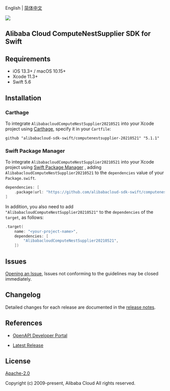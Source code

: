 English | [简体中文](README-CN.md)

![](https://aliyunsdk-pages.alicdn.com/icons/AlibabaCloud.svg)

## Alibaba Cloud ComputeNestSupplier SDK for Swift

## Requirements

- iOS 13.3+ / macOS 10.15+
- Xcode 11.3+
- Swift 5.6

## Installation

### Carthage

To integrate `AlibabacloudComputeNestSupplier20210521` into your Xcode project using [Carthage](https://github.com/Carthage/Carthage), specify it in your `Cartfile`:

```ogdl
github "alibabacloud-sdk-swift/computenestsupplier-20210521" "5.1.1"
```

### Swift Package Manager

To integrate `AlibabacloudComputeNestSupplier20210521` into your Xcode project using [Swift Package Manager](https://swift.org/package-manager/) , adding `AlibabacloudComputeNestSupplier20210521` to the `dependencies` value of your `Package.swift`.

```swift
dependencies: [
    .package(url: "https://github.com/alibabacloud-sdk-swift/computenestsupplier-20210521.git", from: "5.1.1")
]
```

In addition, you also need to add `"AlibabacloudComputeNestSupplier20210521"` to the `dependencies` of the `target`, as follows:

```swift
.target(
    name: "<your-project-name>",
    dependencies: [
        "AlibabacloudComputeNestSupplier20210521",
    ])
```

## Issues

[Opening an Issue](https://github.com/alibabacloud-sdk-swift/computenestsupplier-20210521/issues/new), Issues not conforming to the guidelines may be closed immediately.

## Changelog

Detailed changes for each release are documented in the [release notes](./ChangeLog.txt).

## References

* [OpenAPI Developer Portal](https://next.api.alibabacloud.com/home)
- [Latest Release](https://github.com/alibabacloud-sdk-swift/computenestsupplier-20210521)

## License

[Apache-2.0](http://www.apache.org/licenses/LICENSE-2.0)

Copyright (c) 2009-present, Alibaba Cloud All rights reserved.
